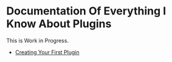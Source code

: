 # Documentation Of Everything I Know About Plugins
 
 This is Work in Progress.
  
* [Creating Your First Plugin](/howtobasic%20-%20how%20to%20create%20a%20fraytools%20plugin/mySecondMarkdownFile.md)

